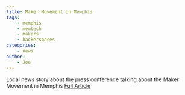 ```yaml
---
title: Maker Movement in Memphis
tags:
    - memphis
    - memtech
    - makers
    - hackerspaces
categories:
    - news
author:
    - Joe
---
```

Local news story about the press conference talking about the Maker Movement in Memphis [Full Article](http://www.myfoxmemphis.com/story/25814375/scitech-maker-movement-moves-into-memphis)

<script type='text/javascript' src='http://WHBQ.images.worldnow.com/interface/js/WNVideo.js?rnd=992774;hostDomain=www.myfoxmemphis.com;playerWidth=600;playerHeight=355;isShowIcon=true;clipId=10281745;flvUri=;partnerclipid=;adTag=News;advertisingZone=;enableAds=true;landingPage=;islandingPageoverride=false;playerType=STANDARD_EMBEDDEDscript;controlsType=overlay'></script>